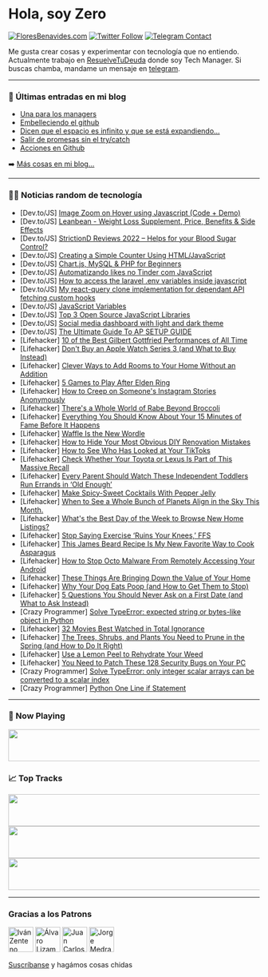 # Hola, soy Zero

[![FloresBenavides.com](https://img.shields.io/website?down_message=oops&label=MiBlog&style=for-the-badge&up_message=online&url=https%3A%2F%2Ffloresbenavides.com)](https://floresbenavides.com) [![Twitter Follow](https://img.shields.io/twitter/follow/ZeroDragon?color=%231DA1F2&label=Follow&logo=twitter&logoColor=ffffff&style=for-the-badge)](https://twitter.com/zerodragon) [![Telegram Contact](https://img.shields.io/badge/escr%C3%ADbeme-ZeroDragon-%2326A5E4?style=for-the-badge&logo=telegram)](https://t.me/zerodragon)

Me gusta crear cosas y experimentar con tecnología que no entiendo.
Actualmente trabajo en [ResuelveTuDeuda](http://github.com/resuelve) donde soy Tech Manager.
Si buscas chamba, mandame un mensaje en [telegram](https://t.me/zerodragon).

---

### 📕 Últimas entradas en mi blog
<!-- BLOG-POST-LIST:START -->
- [Una para los managers](https://floresbenavides.com/una-para-los-managers/)
- [Embelleciendo el github](https://floresbenavides.com/embelleciendo-el-github/)
- [Dicen que el espacio es infinito y que se está expandiendo…](https://floresbenavides.com/dicen-que-el-espacio-es-infinito-y-que-se-esta-expandiendo/)
- [Salir de promesas sin el try/catch](https://floresbenavides.com/salir-de-promesas-sin-el-try-catch/)
- [Acciones en Github](https://floresbenavides.com/acciones-en-github/)
<!-- BLOG-POST-LIST:END -->

➡️ [Más cosas en mi blog...](https://floresbenavides.com)

---

### 👨‍💻 Noticias random de tecnología
<!-- TECH-POSTS:START -->
- [Dev.to/JS] [Image Zoom on Hover using Javascript &lpar;Code + Demo&rpar;](https://dev.to/shantanu_jana/image-zoom-on-hover-using-javascript-code-demo-328g)
- [Dev.to/JS] [Leanbean - Weight Loss Supplement, Price, Benefits &amp; Side Effects](https://dev.to/leanbeanfact/leanbean-weight-loss-supplement-price-benefits-side-effects-3c4o)
- [Dev.to/JS] [StrictionD Reviews 2022 – Helps for your Blood Sugar Control?](https://dev.to/strictiondweb/strictiond-reviews-2022-helps-for-your-blood-sugar-control-4cn0)
- [Dev.to/JS] [Creating a Simple Counter Using HTML/JavaScript](https://dev.to/trevortx/creating-a-simple-counter-57hf)
- [Dev.to/JS] [Chart.js, MySQL &amp; PHP for Beginners](https://dev.to/kjvmartinez/chartjs-mysql-php-for-beginners-4g89)
- [Dev.to/JS] [Automatizando likes no Tinder com JavaScript](https://dev.to/cpwaldow/automatizando-likes-no-tinder-58cj)
- [Dev.to/JS] [How to access the laravel .env variables inside javascript](https://dev.to/sureshramani/how-to-access-the-laravel-env-variables-inside-javascript-2f00)
- [Dev.to/JS] [My react-query clone implementation for dependant API fetching custom hooks](https://dev.to/nguyenit67/my-nothing-special-implementation-for-dependant-api-fetching-custom-hooks-g39)
- [Dev.to/JS] [JavaScript Variables](https://dev.to/leissan/javascript-variables-37je)
- [Dev.to/JS] [Top 3 Open Source JavaScript Libraries](https://dev.to/freebeliever/top-3-open-source-javascript-libraries-43ja)
- [Dev.to/JS] [Social media dashboard with light and dark theme](https://dev.to/kamasahdickson/social-media-dashboard-with-light-and-dark-theme-3epj)
- [Dev.to/JS] [The Ultimate Guide To AP SETUP GUIDE](https://dev.to/andrew_clark_63de9d21dd12/the-ultimate-guide-to-ap-setup-guide-16a9)
- [Lifehacker] [10 of the Best Gilbert Gottfried Performances of All Time](https://lifehacker.com/10-of-the-best-gilbert-gottfried-performances-of-all-ti-1848792699)
- [Lifehacker] [Don&#39;t Buy an Apple Watch Series 3 &lpar;and What to Buy Instead&rpar;](https://lifehacker.com/dont-buy-an-apple-watch-series-3-and-what-to-buy-inste-1848794906)
- [Lifehacker] [Clever Ways to Add Rooms to Your Home Without an Addition](https://lifehacker.com/clever-ways-to-add-rooms-to-your-home-without-an-additi-1848794324)
- [Lifehacker] [5 Games to Play After Elden Ring](https://lifehacker.com/5-games-to-play-after-elden-ring-1848794932)
- [Lifehacker] [How to Creep on Someone&#39;s Instagram Stories Anonymously](https://lifehacker.com/how-to-creep-on-someones-instagram-stories-anonymously-1848794616)
- [Lifehacker] [There&#39;s a Whole World of Rabe Beyond Broccoli](https://lifehacker.com/theres-a-whole-world-of-rabe-beyond-broccoli-1848791429)
- [Lifehacker] [Everything You Should Know About Your 15 Minutes of Fame Before It Happens](https://lifehacker.com/everything-you-should-know-about-your-15-minutes-of-fam-1848794180)
- [Lifehacker] [Waffle Is the New Wordle](https://lifehacker.com/waffle-is-the-new-wordle-1848793653)
- [Lifehacker] [How to Hide Your Most Obvious DIY Renovation Mistakes](https://lifehacker.com/how-to-hide-your-most-obvious-diy-renovation-mistakes-1848793305)
- [Lifehacker] [How to See Who Has Looked at Your TikToks](https://lifehacker.com/how-to-see-who-has-looked-at-your-tiktoks-1848793268)
- [Lifehacker] [Check Whether Your Toyota or Lexus Is Part of This Massive Recall](https://lifehacker.com/check-whether-your-toyota-or-lexus-is-part-of-this-mass-1848792653)
- [Lifehacker] [Every Parent Should Watch These Independent Toddlers Run Errands in ‘Old Enough’](https://lifehacker.com/every-parent-should-watch-these-independent-toddlers-ru-1848791735)
- [Lifehacker] [Make Spicy-Sweet Cocktails With Pepper Jelly](https://lifehacker.com/make-spicy-sweet-cocktails-with-pepper-jelly-1848790781)
- [Lifehacker] [When to See a Whole Bunch of Planets Align in the Sky This Month.](https://lifehacker.com/when-to-see-a-fuckton-of-planets-align-in-the-sky-this-1848790214)
- [Lifehacker] [What&#39;s the Best Day of the Week to Browse New Home Listings?](https://lifehacker.com/whats-the-best-day-of-the-week-to-browse-new-home-listi-1848789893)
- [Lifehacker] [Stop Saying Exercise ‘Ruins Your Knees,’ FFS](https://lifehacker.com/stop-saying-exercise-ruins-your-knees-ffs-1848789932)
- [Lifehacker] [This James Beard Recipe Is My New Favorite Way to Cook Asparagus](https://lifehacker.com/this-james-beard-recipe-is-my-new-favorite-way-to-cook-1848789953)
- [Lifehacker] [How to Stop Octo Malware From Remotely Accessing Your Android](https://lifehacker.com/how-to-stop-octo-malware-from-remotely-accessing-your-a-1848789228)
- [Lifehacker] [These Things Are Bringing Down the Value of Your Home](https://lifehacker.com/these-things-are-bringing-down-the-value-of-your-home-1848788226)
- [Lifehacker] [Why Your Dog Eats Poop &lpar;and How to Get Them to Stop&rpar;](https://lifehacker.com/why-your-dog-eats-shit-and-how-to-get-them-to-stop-1848788585)
- [Lifehacker] [5 Questions You Should Never Ask on a First Date &lpar;and What to Ask Instead&rpar;](https://lifehacker.com/5-questions-you-should-never-ask-on-a-first-date-and-w-1848788290)
- [Crazy Programmer] [Solve TypeError: expected string or bytes-like object in Python](https://www.thecrazyprogrammer.com/2022/04/expected-string-or-bytes-like-object.html)
- [Lifehacker] [32 Movies Best Watched in Total Ignorance](https://lifehacker.com/32-movies-best-watched-in-total-ignorance-1848783702)
- [Lifehacker] [The Trees, Shrubs, and Plants You Need to Prune in the Spring &lpar;and How to Do It Right&rpar;](https://lifehacker.com/the-trees-shrubs-and-plants-you-need-to-prune-in-the-1848787485)
- [Lifehacker] [Use a Lemon Peel to Rehydrate Your Weed](https://lifehacker.com/use-a-lemon-peel-to-rehydrate-your-weed-1848787925)
- [Lifehacker] [You Need to Patch These 128 Security Bugs on Your PC](https://lifehacker.com/you-need-to-patch-these-128-security-bugs-on-your-pc-1848787694)
- [Crazy Programmer] [Solve TypeError: only integer scalar arrays can be converted to a scalar index](https://www.thecrazyprogrammer.com/2022/04/only-integer-scalar-arrays-can-be-converted-to-a-scalar-index.html)
- [Crazy Programmer] [Python One Line if Statement](https://www.thecrazyprogrammer.com/2022/04/python-one-line-if.html)<!-- TECH-POSTS:END -->

---

### 🎵 Now Playing
<a href="https://spotify-now-playing-dun.vercel.app/now-playing?open"><img src="https://spotify-now-playing-dun.vercel.app/now-playing" width="540" height="64"></a>

### 📈 Top Tracks
<a href="https://spotify-now-playing-dun.vercel.app/top-tracks?i=1&open"><img src="https://spotify-now-playing-dun.vercel.app/top-tracks?i=1" width="540" height="64"></a>
<a href="https://spotify-now-playing-dun.vercel.app/top-tracks?i=2&open"><img src="https://spotify-now-playing-dun.vercel.app/top-tracks?i=2" width="540" height="64"></a>
<a href="https://spotify-now-playing-dun.vercel.app/top-tracks?i=3&open"><img src="https://spotify-now-playing-dun.vercel.app/top-tracks?i=3" width="540" height="64"></a>

---

### Gracias a los Patrons
[<img src="https://avatars.githubusercontent.com/u/243380?v=4" alt="Iván Zenteno" width="50px">](https://github.com/k001) [<img src="https://avatars.githubusercontent.com/u/19955639?v=4" alt="Álvaro Lizama" width="50px">](https://github.com/alvarolizama) [<img src="https://avatars.githubusercontent.com/u/2718753?v=4" alt="Juan Carlos Ruiz" width="50px">](https://github.com/JuanCrg90) [<img src="https://avatars.githubusercontent.com/u/37025?v=4" alt="Jorge Medrano" width="50px">](https://github.com/h1pp1e) 

[Suscríbanse](https://www.patreon.com/zerodragon) y hagámos cosas chidas
